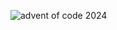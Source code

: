 ![advent of code 2024](https://github.com/user-attachments/assets/c84415ff-5adf-4192-96a0-2580c8e12af5)
